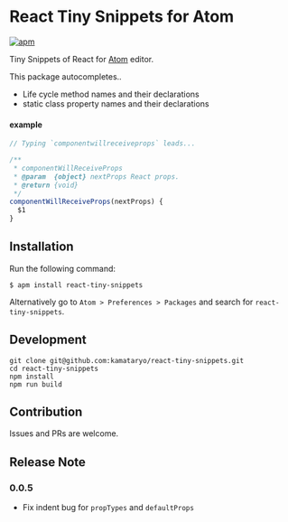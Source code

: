 # React Tiny Snippets for Atom

[![apm](https://img.shields.io/apm/v/react-tiny-snippets.svg)](https://atom.io/packages/react-tiny-snippets)

Tiny Snippets of React for [Atom](https://atom.io/) editor.

This package autocompletes..
- Life cycle method names and their declarations
- static class property names and their declarations

#### example

```javascript
// Typing `componentwillreceiveprops` leads...

/**
 * componentWillReceiveProps
 * @param  {object} nextProps React props.
 * @return {void}
 */
componentWillReceiveProps(nextProps) {
  $1
}
```

## Installation

Run the following command:

```shell
$ apm install react-tiny-snippets
```

Alternatively go to `Atom > Preferences > Packages` and search for `react-tiny-snippets`.

## Development

```shell
git clone git@github.com:kamataryo/react-tiny-snippets.git
cd react-tiny-snippets
npm install
npm run build
```

## Contribution

Issues and PRs are welcome.

## Release Note

### 0.0.5

- Fix indent bug for `propTypes` and `defaultProps`
